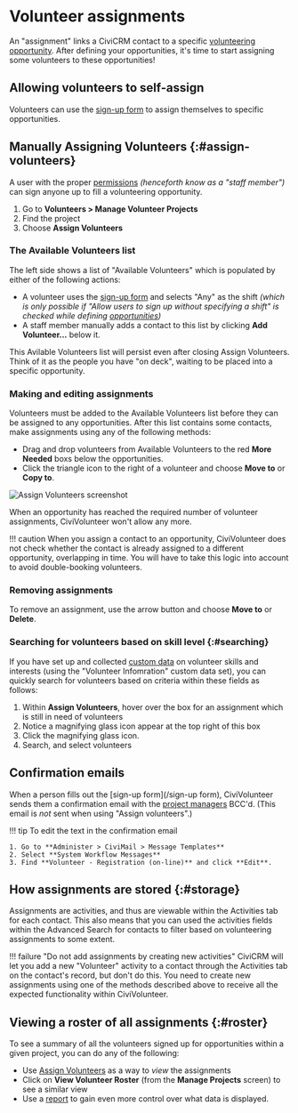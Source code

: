 # Volunteer assignments

An "assignment" links a CiviCRM contact to a specific [volunteering opportunity](/opportunities). After defining your opportunities, it's time to start assigning some volunteers to these opportunities!

## Allowing volunteers to self-assign

Volunteers can use the [sign-up form](/sign-up-form) to assign themselves to specific opportunities.


## Manually Assigning Volunteers {:#assign-volunteers}

A user with the proper [permissions](/installation#permissions) *(henceforth know as a "staff member")* can sign anyone up to fill a volunteering opportunity.

1. Go to **Volunteers > Manage Volunteer Projects**
2. Find the project
3. Choose **Assign Volunteers**

### The Available Volunteers list

The left side shows a list of "Available Volunteers" which is populated by either of the following actions:

* A volunteer uses the [sign-up form](/sign-up-form) and selects "Any" as the shift *(which is only possible if "Allow users to sign up without specifying a shift" is checked while defining [opportunities](/opportunities))*
* A staff member manually adds a contact to this list by clicking **Add Volunteer...** below it.

This Avilable Volunteers list will persist even after closing Assign Volunteers. Think of it as the people you have "on deck", waiting to be placed into a specific opportunity.

### Making and editing assignments

Volunteers must be added to the Available Volunteers list before they can be assigned to any opportunities. After this list contains some contacts, make assignments using any of the following methods:

* Drag and drop volunteers from Available Volunteers to the red **More Needed** boxs below the opportunities.
* Click the triangle icon to the right of a volunteer and choose **Move to** or **Copy to**.

![Assign Volunteers screenshot](/images/assign-volunteers.gif)

When an opportunity has reached the required number of volunteer assignments, CiviVolunteer won't allow any more.

!!! caution
    When you assign a contact to an opportunity, CiviVolunteer does not check whether the contact is already assigned to a different opportunity, overlapping in time. You will have to take this logic into account to avoid double-booking volunteers.

### Removing assignments

To remove an assignment, use the arrow button and choose **Move to** or **Delete**.

### Searching for volunteers based on skill level {:#searching}

If you have set up and collected [custom data](/custom-data) on volunteer skills and interests (using the "Volunteer Infomration" custom data set), you can quickly search for volunteers based on criteria within these fields as follows:

1. Within **Assign Volunteers**, hover over the box for an assignment which is still in need of volunteers
2. Notice a magnifying glass icon appear at the top right of this box
3. Click the magnifying glass icon.
4. Search, and select volunteers


## Confirmation emails

When a person fills out the [sign-up form](/sign-up form), CiviVolunteer sends them a confirmation email with the [project managers](/projects#manager) BCC'd. (This email is *not* sent when using "Assign volunteers".)

!!! tip
    To edit the text in the confirmation email

    1. Go to **Administer > CiviMail > Message Templates**
    2. Select **System Workflow Messages**
    3. Find **Volunteer - Registration (on-line)** and click **Edit**.

## How assignments are stored {:#storage}

Assignments are activities, and thus are viewable within the Activities tab for each contact. This also means that you can used the activities fields within the Advanced Search for contacts to filter based on volunteering assignments to some extent.

!!! failure "Do not add assignments by creating new activities"
    CiviCRM will let you add a new "Volunteer" activity to a contact through the Activities tab on the contact's record, but don't do this. You need to create new assignments using one of the methods described above to receive all the expected functionality within CiviVolunteer.

## Viewing a roster of all assignments {:#roster}

To see a summary of all the volunteers signed up for opportunities within a given project, you can do any of the following:

* Use [Assign Volunteers](#assign-volunteers) as a way to *view* the assignments
* Click on **View Volunteer Roster** (from the **Manage Projects** screen) to see a similar view
* Use a [report](/reporting) to gain even more control over what data is displayed.


